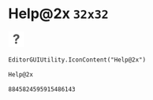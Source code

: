 # Help@2x `32x32`
<img src="/img/Help@2x.png" width=32 height=32>

``` CSharp
EditorGUIUtility.IconContent("Help@2x")
```
```
Help@2x
```
```
8845824595915486143
```
